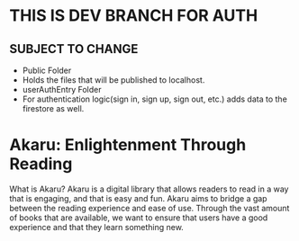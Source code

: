 # THIS IS DEV BRANCH FOR AUTH
## SUBJECT TO CHANGE
- Public Folder
 - Holds the files that will be published to localhost.
- userAuthEntry Folder 
 - For authentication logic(sign in, sign up, sign out, etc.) adds data to the firestore as well.

# Akaru: Enlightenment Through Reading
What is Akaru?
Akaru is a digital library that allows readers to read in a way that is engaging, and that is easy and fun.
Akaru aims to bridge a gap between the reading experience and ease of use. Through the vast amount of books that are available, we want to ensure that users have a good experience and that they learn something new.


